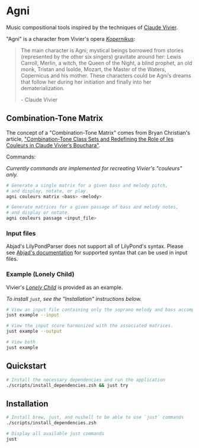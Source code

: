 # Agni

Music compositional tools inspired by the techniques of [Claude Vivier](
https://www.boosey.com/composer/Claude+Vivier "Claude Vivier").

"Agni" is a character from Vivier's opera [_Kopernikus_](
https://www.boosey.com/cr/music/Claude-Vivier-Kopernikus/47743 "Kopernikus"):

> The main character is Agni; mystical beings borrowed from stories (represented
> by the other six singers) gravitate around her: Lewis Carroll, Merlin, a witch,
> the Queen of the Night, a blind prophet, an old monk, Tristan and Isolde,
> Mozart, the Master of the Waters, Copernicus and his mother. These characters
> could be Agni’s dreams that follow her during her initiation and finally into
> her dematerialization.
>
> \- Claude Vivier

## Combination-Tone Matrix

The concept of a "Combination-Tone Matrix" comes from Bryan Christian's article,
["Combination-Tone Class Sets and Redefining the Role of les Couleurs in
Claude Vivier’s Bouchara"](https://mtosmt.org/issues/mto.14.20.2/mto.14.20.2.christian.html).

Commands:

_Currently commands are implemented for recreating Vivier's "couleurs" only._

``` sh
# Generate a single matrix for a given bass and melody pitch,
# and display, notate, or play.
agni couleurs matrix <bass> <melody>
```

``` sh
# Generate matrices for a given passage of bass and melody notes,
# and display or notate.
agni couleurs passage <input_file>
```

### Input files

Abjad's LilyPondParser does not support all of LilyPond's syntax. Please see [Abjad's
documentation](
https://abjad.github.io/api/abjad/parsers/parser.html#abjad.parsers.parser.LilyPondParser
) for supported syntax that can be used in input files.

### Example (Lonely Child)

Vivier's [_Lonely Child_](
https://www.boosey.com/cr/music/Claude-Vivier-Lonely-Child/47752 "Lonely Child"
) is provided as an example.

_To install `just`, see the "Installation" instructions below._

``` sh
# View an input file containing only the soprano melody and bass accompaniment.
just example --input
```

``` sh
# View the input score harmonized with the associated matrices.
just example --output
```

``` sh
# View both
just example
```

## Quickstart

``` sh
# Install the necessary dependencies and run the application
./scripts/install_dependencies.zsh && just try
```

## Installation

``` sh
# Install brew, just, and nushell to be able to use `just` commands
./scripts/install_dependencies.zsh
```

``` sh
# Display all available just commands
just
```
